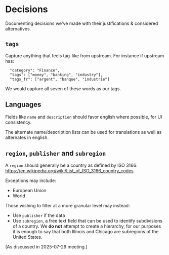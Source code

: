 # Decisions

Documenting decisions we've made with their justifications & considered alternatives.

## `tags`

Capture anything that feels tag-like from upstream. For instance if upstream has:

```
  "category": "Finance",
  "tags": ["money", "banking", "industry"],
  "tags_fr": ["argent", "banque", "industrie"]
```

We would capture all seven of these words as our tags.

## Languages

Fields like `name` and `description` should favor english where possible, for UI consistency.

The alternate name/description lists can be used for translations as well as alternates in english.

## `region`, `publisher` and `subregion`

A `region` should generally be a country as defined by ISO 3166:
   <https://en.wikipedia.org/wiki/List_of_ISO_3166_country_codes>

Exceptions may include:

- European Union
- World

Those wishing to filter at a more granular level may instead:

- Use `publisher` if the data
- Use `subregion`, a free text field that can be used to identify subdivisions of a country.
  We **do not** attempt to create a hierarchy, for our purposes it is enough to say that both Illinois and Chicago are subregions of the United States.

(As discussed in 2025-07-29 meeting.)
